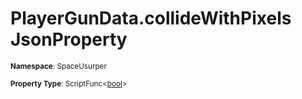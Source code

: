 # PlayerGunData.collideWithPixels JsonProperty

<small>**Namespace**: SpaceUsurper</small>

<small>**Property Type**: ScriptFunc&lt;[bool](https://docs.microsoft.com/en-us/dotnet/api/system.boolean?view=netframework-4.5)&gt;</small>

